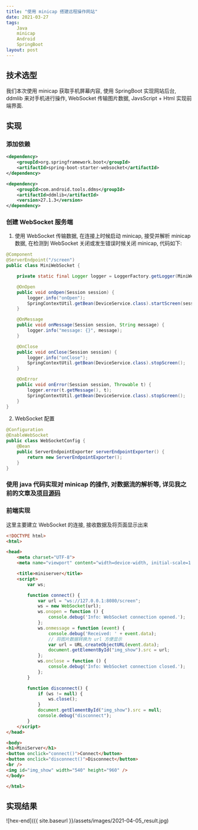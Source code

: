 ```yaml
---
title: "使用 minicap 搭建远程操作网站"
date: 2021-03-27
tags:
    Java
    minicap
    Android
    SpringBoot
layout: post
---
```


## 技术选型

我们本次使用 minicap 获取手机屏幕内容, 使用 SpringBoot 实现网站后台, ddmlib 来对手机进行操作, WebSocket 传输图片数据, JavsScript + Html 实现前端界面.

## 实现

### 添加依赖

```xml
<dependency>
    <groupId>org.springframework.boot</groupId>
    <artifactId>spring-boot-starter-websocket</artifactId>
</dependency>

<dependency>
    <groupId>com.android.tools.ddms</groupId>
    <artifactId>ddmlib</artifactId>
    <version>27.1.3</version>
</dependency>
```

### 创建 WebSocket 服务端

1. 使用 WebSocket 传输数据, 在连接上时候启动 minicap, 接受并解析 minicap 数据, 在检测到 WebSocket 关闭或发生错误时候关闭 minicap, 代码如下:

```java
@Component
@ServerEndpoint("/screen")
public class MiniWebSocket {

    private static final Logger logger = LoggerFactory.getLogger(MiniWebSocket.class);

    @OnOpen
    public void onOpen(Session session) {
        logger.info("onOpen");
        SpringContextUtil.getBean(DeviceService.class).startScreen(session);
    }

    @OnMessage
    public void onMessage(Session session, String message) {
        logger.info("message: {}", message);
    }

    @OnClose
    public void onClose(Session session) {
        logger.info("onClose");
        SpringContextUtil.getBean(DeviceService.class).stopScreen();
    }

    @OnError
    public void onError(Session session, Throwable t) {
        logger.error(t.getMessage(), t);
        SpringContextUtil.getBean(DeviceService.class).stopScreen();
    }
}
```

2. WebSocket 配置

```java
@Configuration
@EnableWebSocket
public class WebSocketConfig {
    @Bean
    public ServerEndpointExporter serverEndpointExporter() {
        return new ServerEndpointExporter();
    }
}
```

### 使用 java 代码实现对 minicap 的操作, 对数据流的解析等, 详见我之前的文章及[项目源码](https://github.com/balanice/miniserver)

### 前端实现

这里主要建立 WebSocket 的连接, 接收数据及将页面显示出来

```html
<!DOCTYPE html>
<html>

<head>
    <meta charset="UTF-8">
    <meta name="viewport" content="width=device-width, initial-scale=1.0">

    <title>miniserver</title>
    <script>
        var ws;

        function connect() {
            var url = "ws://127.0.0.1:8080/screen";
            ws = new WebSocket(url);
            ws.onopen = function () {
                console.debug('Info: WebSocket connection opened.');
            };
            ws.onmessage = function (event) {
                console.debug('Received: ' + event.data);
                // 将图片数据转换为 url 方便显示
                var url = URL.createObjectURL(event.data);
                document.getElementById("img_show").src = url;
            };
            ws.onclose = function () {
                console.debug('Info: WebSocket connection closed.');
            };
        }

        function disconnect() {
            if (ws != null) {
                ws.close();
            }
            document.getElementById("img_show").src = null;
            console.debug("disconnect");
        }
    </script>
</head>

<body>
<h1>MiniServer</h1>
<button onclick="connect()">Connect</button>
<button onclick="disconnect()">Disconnect</button>
<br />
<img id="img_show" width="540" height="960" />
</body>

</html>
```

## 实现结果

![hex-end]({{ site.baseurl }}/assets/images/2021-04-05_result.jpg)